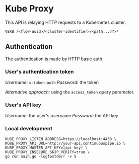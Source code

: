 # Kube Proxy

This API is relaying HTTP requests to a Kubernetes cluster.

```
VERB /<flow-uuid>/<cluster-identifier>/<path.../?>*
```

## Authentication

The authentication is made by HTTP basic auth.

### User's authentication token

*Username:* `x-token-auth`
*Password:* the token

*Alternative approach:* using the `access_token` query parameter.

### User's API key

*Username:* the user's username
*Password:* the API key

### Local development

```
KUBE_PROXY_LISTEN_ADDRESS=https://localhost:4433 \
KUBE_PROXY_API_URL=http://your-api.continuouspipe.io \
KUBE_PROXY_MASTER_API_KEY=[api-key] \
KUBE_PROXY_INSECURE_SKIP_VERIFY=true \
go run main.go -logtostderr -v 5
```
